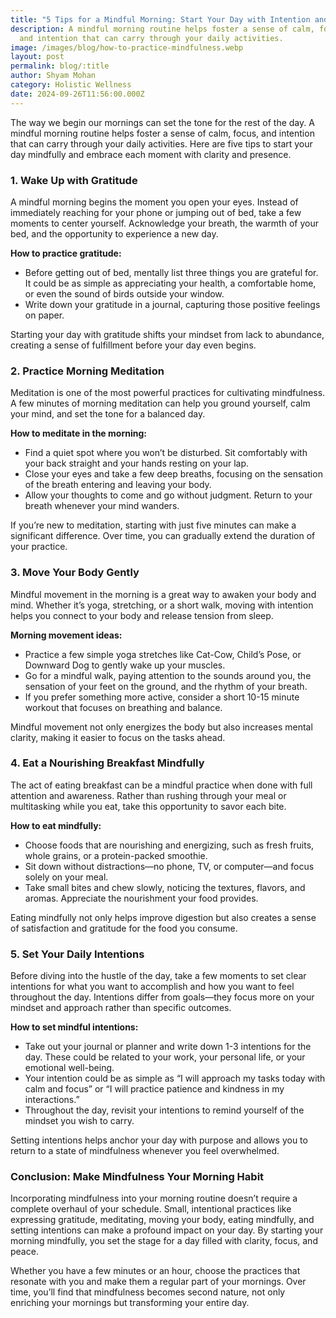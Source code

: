```yaml
---
title: "5 Tips for a Mindful Morning: Start Your Day with Intention and Clarity"
description: A mindful morning routine helps foster a sense of calm, focus,
  and intention that can carry through your daily activities.
image: /images/blog/how-to-practice-mindfulness.webp
layout: post
permalink: blog/:title
author: Shyam Mohan
category: Holistic Wellness
date: 2024-09-26T11:56:00.000Z
---
```


The way we begin our mornings can set the tone for the rest of the day. A mindful morning routine helps foster a sense of calm, focus, and intention that can carry through your daily activities. Here are five tips to start your day mindfully and embrace each moment with clarity and presence.

### 1. **Wake Up with Gratitude**

A mindful morning begins the moment you open your eyes. Instead of immediately reaching for your phone or jumping out of bed, take a few moments to center yourself. Acknowledge your breath, the warmth of your bed, and the opportunity to experience a new day.

**How to practice gratitude:**

-   Before getting out of bed, mentally list three things you are grateful for. It could be as simple as appreciating your health, a comfortable home, or even the sound of birds outside your window.
-   Write down your gratitude in a journal, capturing those positive feelings on paper.

Starting your day with gratitude shifts your mindset from lack to abundance, creating a sense of fulfillment before your day even begins.

### 2. **Practice Morning Meditation**

Meditation is one of the most powerful practices for cultivating mindfulness. A few minutes of morning meditation can help you ground yourself, calm your mind, and set the tone for a balanced day.

**How to meditate in the morning:**

-   Find a quiet spot where you won’t be disturbed. Sit comfortably with your back straight and your hands resting on your lap.
-   Close your eyes and take a few deep breaths, focusing on the sensation of the breath entering and leaving your body.
-   Allow your thoughts to come and go without judgment. Return to your breath whenever your mind wanders.

If you’re new to meditation, starting with just five minutes can make a significant difference. Over time, you can gradually extend the duration of your practice.

### 3. **Move Your Body Gently**

Mindful movement in the morning is a great way to awaken your body and mind. Whether it’s yoga, stretching, or a short walk, moving with intention helps you connect to your body and release tension from sleep.

**Morning movement ideas:**

-   Practice a few simple yoga stretches like Cat-Cow, Child’s Pose, or Downward Dog to gently wake up your muscles.
-   Go for a mindful walk, paying attention to the sounds around you, the sensation of your feet on the ground, and the rhythm of your breath.
-   If you prefer something more active, consider a short 10-15 minute workout that focuses on breathing and balance.

Mindful movement not only energizes the body but also increases mental clarity, making it easier to focus on the tasks ahead.

### 4. **Eat a Nourishing Breakfast Mindfully**

The act of eating breakfast can be a mindful practice when done with full attention and awareness. Rather than rushing through your meal or multitasking while you eat, take this opportunity to savor each bite.

**How to eat mindfully:**

-   Choose foods that are nourishing and energizing, such as fresh fruits, whole grains, or a protein-packed smoothie.
-   Sit down without distractions—no phone, TV, or computer—and focus solely on your meal.
-   Take small bites and chew slowly, noticing the textures, flavors, and aromas. Appreciate the nourishment your food provides.

Eating mindfully not only helps improve digestion but also creates a sense of satisfaction and gratitude for the food you consume.

### 5. **Set Your Daily Intentions**

Before diving into the hustle of the day, take a few moments to set clear intentions for what you want to accomplish and how you want to feel throughout the day. Intentions differ from goals—they focus more on your mindset and approach rather than specific outcomes.

**How to set mindful intentions:**

-   Take out your journal or planner and write down 1-3 intentions for the day. These could be related to your work, your personal life, or your emotional well-being.
-   Your intention could be as simple as “I will approach my tasks today with calm and focus” or “I will practice patience and kindness in my interactions.”
-   Throughout the day, revisit your intentions to remind yourself of the mindset you wish to carry.

Setting intentions helps anchor your day with purpose and allows you to return to a state of mindfulness whenever you feel overwhelmed.

### Conclusion: Make Mindfulness Your Morning Habit

Incorporating mindfulness into your morning routine doesn’t require a complete overhaul of your schedule. Small, intentional practices like expressing gratitude, meditating, moving your body, eating mindfully, and setting intentions can make a profound impact on your day. By starting your morning mindfully, you set the stage for a day filled with clarity, focus, and peace.

Whether you have a few minutes or an hour, choose the practices that resonate with you and make them a regular part of your mornings. Over time, you’ll find that mindfulness becomes second nature, not only enriching your mornings but transforming your entire day.
